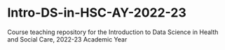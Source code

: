 # Intro-DS-in-HSC-AY-2022-23

Course teaching repository for the Introduction to Data Science in Health and Social Care, 2022-23 Academic Year 
